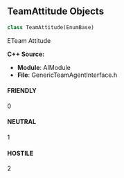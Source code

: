 ## TeamAttitude Objects

```python
class TeamAttitude(EnumBase)
```

ETeam Attitude

**C++ Source:**

- **Module**: AIModule
- **File**: GenericTeamAgentInterface.h

<a id="unreal.TeamAttitude.FRIENDLY"></a>

#### FRIENDLY

0

<a id="unreal.TeamAttitude.NEUTRAL"></a>

#### NEUTRAL

1

<a id="unreal.TeamAttitude.HOSTILE"></a>

#### HOSTILE

2

<a id="unreal.BTNodeResult"></a>
